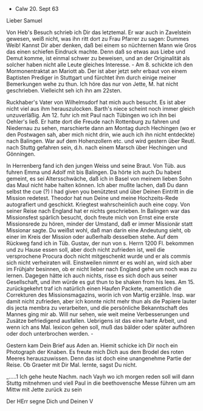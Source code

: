 + Calw 20. Sept 63

Lieber Samuel

Von Heb's Besuch schrieb ich Dir das letztemal. Er war auch in Zavelstein gewesen, weiß nicht, was ihn ritt dort zu Frau Pfarrer zu sagen: Dummes Weib! Kannst Dir aber denken, daß bei einem so nüchternen Mann wie Gros das einen schiefen Eindruck machte. Denn daß so etwas aus Liebe und Demut komme, ist einmal schwer zu beweisen, und an der Originalität als solcher haben nicht alle Leute gleiches Interesse. - Am 8. schickte ich den Mormonentraktat an Mariott ab. Der ist aber jetzt sehr erbaut von einem Baptisten Prediger in Stuttgart und fürchtet ihm durch einige meiner Bemerkungen wehe zu thun. Ich höre das nur von Jette, M. hat nicht geschrieben. Vielleicht seh ich ihn am 22sten.

Ruckhaber's Vater von Wilhelmsdorf hat mich auch besucht. Es ist aber nicht viel aus ihm herauszulocken. Barth's niece scheint noch immer gleich unzuverläßig. Am 12. fuhr ich mit Paul nach Tübingen wo ich ihn bei Oehler's ließ. Er hatte dort die Freude nach Rottenburg zu fahren und Niedernau zu sehen, marschierte dann am Montag durch Hechingen (wo er den Postwagen sah, aber mich nicht drin, wie auch ich ihn nicht entdeckte) nach Balingen. War auf dem Hohenzollern etc. und wird gestern über Reutl. nach Stuttg gefahren sein, d.h. nach einem Marsch über Hechingen und Gönningen.

In Herrenberg fand ich den jungen Weiss und seine Braut. Von Tüb. aus fuhren Emma und Adolf mit bis Balingen. Da hörte ich auch Du habest gemeint, es sei Altersschwäche, daß ich in Basel von meinem lieben Sohn das Maul nicht habe halten können. Ich aber mußte lachen, daß Du dann selbst the cue (?) I had given you benütztest und über Deinen Eintritt in die Mission redetest. Theodor hat nun Deine und meine Hochzeits-Rede autografiert und geschickt. Kriegtest wahrscheinlich auch eine copy. Von seiner Reise nach England hat er nichts geschrieben. In Balingen war das Missionsfest spärlich besucht, doch freute mich von Ernst eine erste Missionsrede zu hören, minder der Umstand, daß er immer Missionär statt Missionar sagte. Du weißst wohl, daß man darin eine Andeutung sieht, ob einer im Kreis der Mission oder außerhalb desselben stehe. Auf dem Rückweg fand ich in Tüb. Gustav, der nun von s. Herrn 1200 Fl. bekommen und zu Hause essen soll, aber doch nicht zufrieden ist, weil die versprochene Procura doch nicht mitgeschenkt wurde und er als commis sich nicht verheiraten will. Einstweilen nimmt er es wohl an, wird sich aber im Frühjahr besinnen, ob er nicht lieber nach England gehe um noch was zu lernen. Dagegen hätte ich auch nichts, risse es sich doch aus seiner Gesellschaft, und ihm würde es gut thun to be shaken from his lees. Am 15. zurückgekehrt traf ich natürlich einen Haufen Packete, namentlich die Correkturen des Missionsmagazins, worin ich von Martig erzähle. Insp. war damit nicht zufrieden, aber ich konnte nicht mehr thun als die Papiere lauter dis jecta membra zu verarbeiten, und die persönliche Bekanntschaft des Mannes ging mir ab. Will nur sehen, wie weit meine Verbesserungen und Zusätze befriedigend ausfallen. Uebrigens ist das eine harte Arbeit, und wenn ich ans Mal. lexicon gehen soll, muß das bälder oder später aufhören oder doch unterbrochen werden. -

Gestern kam Dein Brief aus Aden an. Hiemit schicke ich Dir noch ein Photograph der Knaben. Es freute mich Dich aus dem Brodel des roten Meeres herauszuwissen. Denn das ist doch eine unangenehme Partie der Reise. Ob Graeter mit Dir Mal. lernte, sagst Du nicht.

_.....1 Ich gehe heute Nachm. nach Vayh wo ich morgen reden soll will dann Stuttg mitnehmen und viell Paul in die beethovensche Messe führen um am Mittw mit Jette zurück zu sein

 Der HErr segne Dich und Deinen
 V

